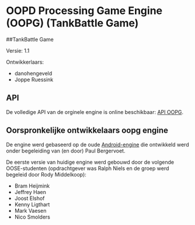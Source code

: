 # OOPD Processing Game Engine (OOPG) (TankBattle Game)

##TankBattle Game

Versie:
1.1

Ontwikkerlaars:
* danohengeveld
* Joppe Ruessink

## API
De volledige API van de orginele engine is online beschikbaar: [API OOPG](http://hanica.github.io/oopg/).

## Oorspronkelijke ontwikkelaars oopg engine
De engine werd gebaseerd op de oude [Android-engine](https://github.com/ddoa/game-api-android) die ontwikkeld werd onder begeleiding van (en door) Paul Bergervoet.

De eerste versie van huidige engine werd gebouwd door de volgende OOSE-studenten (opdrachtgever was Ralph Niels en de groep werd begeleid door Rody Middelkoop):

* Bram Heijmink
* Jeffrey Haen
* Joost Elshof
* Kenny Ligthart
* Mark Vaesen
* Nico Smolders



